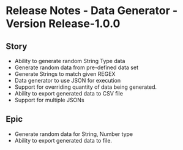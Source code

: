 # Release Notes - Data Generator - Version Release-1.0.0

## Story

*   Ability to generate random String Type data
*   Generate random data from pre-defined data set
*   Generate Strings to match given REGEX
*   Data generator to use JSON for execution
*   Support for overriding quantity of data being generated.
*   Ability to export generated data to CSV file
*   Support for multiple JSONs

## Epic

*   Generate random data for String, Number type
*   Ability to export generated data to file.
